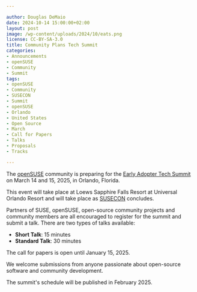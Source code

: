 ```yaml
---

author: Douglas DeMaio
date: 2024-10-14 15:00:00+02:00
layout: post
image: /wp-content/uploads/2024/10/eats.png
license: CC-BY-SA-3.0
title: Community Plans Tech Summit
categories:
- Announcements
- openSUSE
- Community
- Summit
tags:
- openSUSE
- Community
- SUSECON
- Summit
- openSUSE
- Orlando
- United States
- Open Source
- March
- Call for Papers
- Talks
- Proposals
- Tracks

---
```


The [openSUSE](https://www.opensuse.org/) community is preparing for the [Early Adopter Tech Summit](https://events.opensuse.org/conferences/EATS25) on March 14 and 15, 2025, in Orlando, Florida. 

This event will take place at Loews Sapphire Falls Resort at Universal Orlando Resort and will take place as [SUSECON](https://www.suse.com/susecon/event-details/) concludes.

Partners of SUSE, openSUSE, open-source community projects and community members are all encouraged to register for the summit and submit a talk. There are two types of talks available:

- **Short Talk**: 15 minutes
- **Standard Talk**: 30 minutes

The call for papers is open until January 15, 2025.

We welcome submissions from anyone passionate about open-source software and community development.

The summit's schedule will be published in February 2025.

<meta name="openSUSE, community, project, conference, Open Source, summmit, Orlando, Florida , Call for Papers" content="HTML,CSS,XML,JavaScript">
